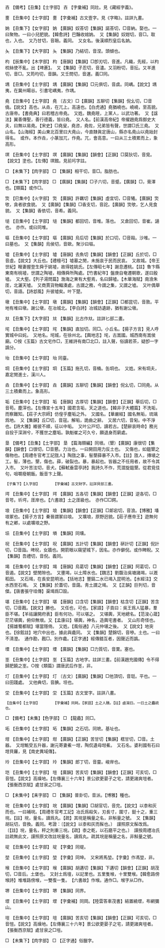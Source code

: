 <!-- { "loadSidebar": true } -->
壵	【備考】【丑集】【士字部】	壵	【字彙補】同壯。見《藏經字義》。

夁	【丑集中】【士字部】	夁	【字彙補】古文壹字。見《字略》。註詳九畫。

妠	【丑集下】【女字部】	妠	【廣韻】奴荅切【集韻】諾荅切，□音納。娶也。一曰聚物。一曰小兒肥貌。【韓愈詩】巴豔收婠妠。　又【集韻】奴姏切，音□。取也，入也。　又乃甘切，音耼。義同。　又女名。後漢順烈皇后名妠。

夨	【丑集下】【大字部】	夨	【集韻】乃結切，音涅。頭傾也。

枃	【辰集中】【木字部】	枃	【唐韻】【集韻】□卽刃切，音進。凡織，先經，以枃梳絲使不亂。出【埤蒼】。　又【集韻】子忍切，音濜。又羽粉切，音抎。又羊進切，音□。又筠均切，音韻。又壬問切，音運。義□同。

堣	【丑集中】【土字部】	堣	【廣韻】【集韻】□元俱切，音虞。同嵎。【說文】堣夷，在冀州暘谷。引書宅嵎夷，作堣。

堯	【丑集中】【土字部】	堯	〔古文〕□【廣韻】五聊切【集韻】倪幺切，□音僥。【說文】高也。从垚，在兀上。高遠也。【白虎通】堯猶嶢也。嶢嶢，至高貌。古唐帝。【書堯典】曰若稽古帝堯。　又姓。魏堯暄，上黨人，以武功著。　又【諡法】翼善傳聖，善行德義，皆曰堯。　又人名。【前漢高帝紀】帝擢趙堯爲御史大夫，曰無以易堯。【宋史】□堯叟，堯咨，堯佐，兄弟皆有聲，世謂□氏三堯。　又山名。【山海經】美山東北百里曰大堯山，今直隸眞定唐山，縣亦名堯山以堯始封得名。　或作。本作垚，小篆加兀，作堯。兀，會高意。一曰从三土積累而上，象高形。

塓	【丑集中】【土字部】	塓	【廣韻】【集韻】【韻會】【正韻】□莫狄切，音覓。【說文】塗也。【左傳】塓館。見前圬字註。

□	【未集下】【肉字部】	□	【集韻】相干切，音□。脂肪也。

□	【未集下】【肉字部】	□	【廣韻】【集韻】□子六切，音蹙。【廣韻】□，膏澤也。【類篇】或作□。

焁	【巳集中】【火字部】	焁	【廣韻】許羈切【集韻】虛宜切，□音犧。【廣韻】焁欨，貪者欲食貌。　又【廣韻】【集韻】□香支切，音詑。【廣韻】焁欨，乞人見食貌。　又【集韻】香依切，音希。義同。

塠	【丑集中】【土字部】	塠	【集韻】都回切，音堆。落也。　又倉回切，音崔。讁也。　亦作。或曰同堆。

塸	【丑集中】【土字部】	塸	【廣韻】烏后切【集韻】於口切，□音毆。沙堆。一曰墓也。　又【集韻】烏侯切，音歐。聚沙曰塸。

墟	【丑集中】【土字部】	墟	【唐韻】去魚切【集韻】【韻會】【正韻】丘於切，□音虛。【說文】大丘也。【禮檀弓】墟墓之閒，未施哀于民而民哀。　又故城。【帝王世紀】瞍妻握登生舜于姚墟，故得姓姚氏。【左傳昭七年】謝息遷桃。【註】魯卞縣東南有桃墟，世謂之陶墟，相傳舜所陶處。【竹書紀年】盤庚自奄遷朝歌，遂曰殷墟。　又大壑。【列子湯問篇】渤海之東有大壑焉，名曰歸墟。【木華海賦】南澰朱厓，北灑天墟。　又商賈貨物輻湊處，古謂之務，今謂之集，又謂之墟。　又叶偶舉切，音語。【詩邶風】升彼墟矣。叶下楚。

墩	【丑集中】【土字部】	墩	【廣韻】【集韻】【韻會】【正韻】□都昆切，音敦。平地有堆曰墩。謝公墩，在冶城北。【李白詩】冶城訪遺跡，猶有謝公墩。

夶	【丑集下】【大字部】	夶	【集韻】比古作夶。註詳匕部二畫。

垞	【丑集中】【土字部】	垞	【集韻】直加切。同□。小丘名。【揚子方言】兗人呼實城中曰姹。　又地名。垞城，在徐州北。【輿地志】垞，古嵩國。城西南有嵩侯廟。○按《玉篇》古文宅作□，王維詩有南□北□，註入聲，俗讀若茶，疑卽一字譌分。

坮	【丑集中】【土字部】	坮	同臺。

垌	【丑集中】【土字部】	垌	【玉篇】拖孔切，音桶。缶垌也。　又姓。宋有垌夫，嘉定閒進士，漢川人。

垚	【丑集中】【土字部】	垚	【廣韻】五聊切【集韻】【韻會】倪幺切，□同堯。从三土積纍而上。象高形。

垢	【丑集中】【土字部】	垢	【唐韻】古厚切【集韻】【韻會】【正韻】舉后切，□音苟。塵滓也。【左傳宣十五年】國君含垢，天之道也。【韓非子大體篇】不洗垢，而察難知。【莊子大宗師】仿偟乎塵垢之外。　又國名。【華嚴經】國名無垢，琉璃爲地。　又【集韻】丘□切，音宼。解垢，詭曲之辭。　又居六切，音匊。中不淨也。【詩大雅】維彼不順，征以中垢。　又叶公戸切，讀若古。【楚辭哀時命】務光自投于深淵兮，不獲世之塵垢。孰魁崔之可久兮，願退身而窮處。

垦	【備考】【丑集】【土字部】	垦	【篇海類編】同垠。（墾）【廣韻】康很切【集韻】【韻會】口很切，□音懇。力治也。一曰開田用力反土也。　又傷也，如鉏墾之傷物也。【周禮冬官考工記旊人】陶旊之事，髻墾薛暴不入市。【註】旊人，摶埴之工。髻，薄也。墾，傷也。薛，破裂也。暴，暴起也。皆器之不任用者，故不令其入市。　又叶苦泫切，音犬。【蘇軾垂雲亭詩】我詩久不作，荒澀旋鉏墾。從君覓佳句，咀嚼廢朝飯。飯音卞上聲。

	【子集下】【入字部】		【字彙補】古文財字。註詳貝部三畫。

堮	【丑集中】【土字部】	堮	【廣韻】五各切【集韻】【韻會】【正韻】逆各切，□音咢。圻堮，厓岸也。【六書故】土之厓級也。　亦作□□鍔。

埌	【丑集中】【土字部】	埌	【集韻】【韻會】【正韻】□郞宕切，音浪。【博雅】墦埌冢也。【揚子方言】秦晉謂冢曰埌。　又壙埌，原野迥貌。【莊子應帝王】遊無何有之鄕，以處壙埌之野。

埙	【丑集中】【土字部】	塤	【集韻】同壎。

堄	【丑集中】【土字部】	堄	【廣韻】五計切【集韻】【韻會】硏計切【正韻】倪計切，□音詣。埤堄，女牆也。開箭眼以窺望城下，因名。亦作僻倪。或作睥睨。又【集韻】吾禮切，音倪。義同。

堨	【丑集中】【土字部】	堨	【唐韻】烏葛切【集韻】【韻會】【正韻】阿葛切，□音遏。【說文】壁閒隙也。　又壅堨，以土障水也。【魏志】劉馥治吳塘諸堨，以漑稻田。　又石堨，在長安昆明池。【括地志】豐鎬二水已堨入昆明池。【水經注】交水西至石堨。　又【集韻】於蓋切，音藹。靑土謂之堨。　又【正韻】巨列切，音傑。【唐書張守珪傳】渠堨爲□毀。

堪	【丑集中】【土字部】	堪	【唐韻】口含切【集韻】【韻會】枯含切【正韻】苦含切，□音戡。【說文】勝也。　又任也，可也。【家語】子貢曰：吳王爲人猛暴，羣臣不堪。【羊祜讓開府表】臣有何功，可以堪之。　又堪輿，天地總名。【范浚心箴】茫茫堪輿，俯仰無垠。又【孟康曰】堪輿，神名，造輿宅書者。　又山形奇怪也。【揚雄蜀都賦】堪當隱倚。　又姓。【風俗通】八元仲堪之後。　又【說文】地突也。【徐鉉註】地穴中出也，據此與龕同。　又【集韻】楚錦切，音墋。土也。一曰不淸澄。　通作勘，戡□。別作龕。【正字通】經傳錯互者，因聲近而譌。

塛	【丑集中】【土字部】	塛	【廣韻】【集韻】□力質切，音栗。塞也。

埊	【丑集中】【土字部】	埊	【玉篇】古地字。註詳三畫。【前漢趙充國傳】令不得歸肥饒之埊。○按《類篇》謂唐武后作埊，非。

圢	【丑集中】【土字部】	圢	〔古文〕【廣韻】【集韻】□他頂切，音珽。平也。一曰田踐處。　又他典切，音腆。坦也。

坣	【丑集中】【土字部】	坣	【玉篇】古文堂字。註詳八畫。

	【丑集中】【土字部】		【字彙補】同耗。【家語】土之人醜。【註】鹵瀉曰。一曰土之麤疏也。

□	【備考】【未集】【色字部】	□	【龍龕】同□。

坧	【丑集中】【土字部】	坧	【集韻】之石切。同墌。基址也。

坩	【丑集中】【土字部】	坩	【廣韻】【正韻】苦甘切【集韻】楛甘切，□音。土器。　又坩甒受五升器，謝元寄妻鮺一坩，陶侃遺母坩鮺。　又石名。婆利國有石曰坩貝羅，見【南史異域傳】。

坽	【丑集中】【土字部】	坽	【集韻】郎丁切，音靈。峻岸也。

垲	【丑集中】【土字部】	塏	【廣韻】苦亥切【集韻】【韻會】【正韻】可亥切，□音愷。【說文】高燥地。【左傳襄三十六年】景公欲更晏子之宅，請更諸爽塏者。【張衡西京賦】處甘泉之□塏。

□	【未集中】【耒字部】	□	【集韻】普卦切，音派。【博雅】種也。

垸	【丑集中】【土字部】	垸	【廣韻】【集韻】□胡官切，音完。【說文】以桼和灰而也。一曰補垸。【周禮冬官考工記】冶氏爲殺矢，刃長寸，圍寸，鋌十之，重三垸。【註】垸，量名，讀爲丸。【疏】其垸是稱量之名，非斛量之號。　又【集韻】胡玩切，音換。義同。考證：〔【說文】以桼和灰而髹也。〕　謹照原文髹改爲。〔【註】垸，量名，秤之則重三垸。【疏】桼之乾，以石磨平之也。〕　謹按周禮冶氏註疏無此文，謹照原文改註垸量名，讀爲丸。疏其垸是稱量之名，非斛量之號。 

埞	【丑集中】【土字部】	埞	【字彙】同堤。

堃	【丑集中】【土字部】	堃	【字彙】同坤。　又宋將馬堃。【字彙】作馮堃，非。

堠	【丑集中】【土字部】	堠	【廣韻】胡遘切【集韻】下遘切【韻會】【正韻】胡茂切，□音后。土堡也。　又封土爲壇，以記里也。五里隻堠，十里雙堠。【韓愈路傍堠詩】堆堆路傍堠，一雙復一隻。　【六書故】作堠。通作□。堠字从□作。

堺	【丑集中】【土字部】	堺	【集韻】同界。

堽	【丑集中】【土字部】	堽	【字彙補】同岡。【陸雲答車茂書】結置繞堽，布網彌山。

塏	【丑集中】【土字部】	塏	【廣韻】苦亥切【集韻】【韻會】【正韻】可亥切，□音愷。【說文】高燥地。【左傳襄三十六年】景公欲更晏子之宅，請更諸爽塏者。【張衡西京賦】處甘泉之□塏。

□	【未集下】【肉字部】	□	【正字通】俗臘字。

